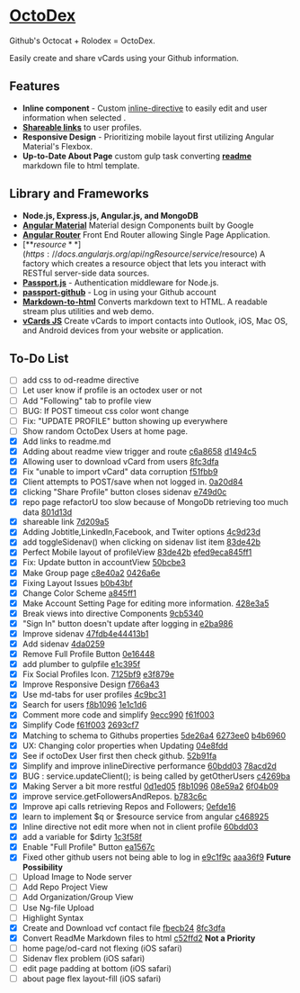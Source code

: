 # [OctoDex](http://lopezhansel.com:2000)
Github's Octocat + Rolodex = OctoDex.

Easily create and share vCards using your Github information.
## Features
* **Inline component** - Custom [inline-directive](https://github.com/lopezhansel/OctoDex/blob/master/src/js/inlineDirective.js) to easily edit and user information when selected .
* [**Shareable links**](http://lopezhansel.com:2000/#/profile/lopezhansel) to user profiles.
* **Responsive Design** - Prioritizing mobile layout first utilizing Angular Material's Flexbox.
* **Up-to-Date About Page** custom gulp task converting [**readme**](http://lopezhansel.com:2000/#/about) markdown file to html template.

## Library and Frameworks
* **Node.js, Express.js, Angular.js, and MongoDB**
* [**Angular Material**](https://material.angularjs.org/latest/demo/tabs) Material design Components built by Google
* [**Angular Router**](https://docs.angularjs.org/api/ngRoute/directive/ngView) Front End Router allowing Single Page Application.
* [**$resource**](https://docs.angularjs.org/api/ngResource/service/$resource) A factory which creates a resource object that lets you interact with RESTful server-side data sources.
* [**Passport.js**](https://github.com/jaredhanson/passport) -  Authentication middleware for Node.js.
* [**passport-github**](https://github.com/jaredhanson/passport-github) - Log in using your Github account
* [**Markdown-to-html**](https://github.com/cwjohan/markdown-to-html) Converts markdown text to HTML. A readable stream plus utilities and web demo.
* [**vCards JS**](https://github.com/enesser/vCards-js) Create vCards to import contacts into Outlook, iOS, Mac OS, and Android devices from your website or application.

## To-Do List
- [ ] add css to od-readme directive 
- [ ] Let user know if profile is an octodex user or not 
- [ ] Add "Following" tab to profile view 
- [ ] BUG: If POST timeout css color wont change 
- [ ] Fix: "UPDATE PROFILE" button showing up everywhere 
- [ ] Show random OctoDex Users at home page. 
- [x] Add links to readme.md [](https://github.com/lopezhansel/OctoDex/commit/)
- [x] Adding about readme view trigger and route [c6a8658](https://github.com/lopezhansel/OctoDex/commit/c6a8658) [d1494c5](https://github.com/lopezhansel/OctoDex/commit/d1494c5)
- [x] Allowing user to download vCard from users [8fc3dfa](https://github.com/lopezhansel/OctoDex/commit/8fc3dfa) 
- [x] Fix "unable to import vCard" data corruption [f51fbb9](https://github.com/lopezhansel/OctoDex/commit/f51fbb9)
- [x] Client attempts to POST/save when not logged in. [0a20d84](https://github.com/lopezhansel/OctoDex/commit/0a20d84)
- [x] clicking "Share Profile" button closes sidenav [e749d0c](https://github.com/lopezhansel/OctoDex/commit/e749d0c)
- [x] repo page refactorU too slow because of MongoDb retrieving too much data [801d13d](https://github.com/lopezhansel/OctoDex/commit/801d13d)
- [x] shareable link [7d209a5](https://github.com/lopezhansel/OctoDex/commit/7d209a5)
- [x] Adding Jobtitle,LinkedIn,Facebook, and Twiter options [4c9d23d](https://github.com/lopezhansel/OctoDex/commit/4c9d23d)
- [x] add toggleSidenav() when clicking on sidenav list item [83de42b](https://github.com/lopezhansel/OctoDex/commit/83de42b)
- [x] Perfect Mobile layout of profileView [83de42b](https://github.com/lopezhansel/OctoDex/commit/83de42b) [efed9ec](https://github.com/lopezhansel/OctoDex/commit/efed9ec)[a845ff1](https://github.com/lopezhansel/OctoDex/commit/a845ff1)
- [x] Fix: Update button in accountView [50bcbe3](https://github.com/lopezhansel/OctoDex/commit/50bcbe3)
- [x] Make Group page [c8e40a2](https://github.com/lopezhansel/OctoDex/commit/c8e40a2) [0426a6e](https://github.com/lopezhansel/OctoDex/commit/0426a6e)
- [x] Fixing Layout Issues [b0b43bf](https://github.com/lopezhansel/OctoDex/commit/b0b43bf)
- [x] Change Color Scheme [a845ff1](https://github.com/lopezhansel/OctoDex/commit/a845ff1)
- [x] Make Account Setting Page for editing more information. [428e3a5](https://github.com/lopezhansel/OctoDex/commit/428e3a5)
- [x] Break views into directive Components  [9cb5340](https://github.com/lopezhansel/OctoDex/commit/9cb5340)
- [x] "Sign In" button doesn't update after logging in [e2ba986](https://github.com/lopezhansel/OctoDex/commit/e2ba986)
- [x] Improve sidenav [47fdb4e](https://github.com/lopezhansel/OctoDex/commit/47fdb4e)[44413b1](https://github.com/lopezhansel/OctoDex/commit/44413b1)
- [x] Add sidenav [4da0259](https://github.com/lopezhansel/OctoDex/commit/4da0259)
- [x] Remove Full Profile Button [0e16448](https://github.com/lopezhansel/OctoDex/commit/0e16448)
- [x] add plumber to gulpfile [e1c395f](https://github.com/lopezhansel/OctoDex/commit/e1c395f)
- [x] Fix Social Profiles Icon. [7125bf9](https://github.com/lopezhansel/OctoDex/commit/7125bf9) [e3f879e](https://github.com/lopezhansel/OctoDex/commit/e3f879e)
- [x] Improve Responsive Design [f766a43](https://github.com/lopezhansel/OctoDex/commit/f766a43)
- [x] Use md-tabs for user profiles [4c9bc31](https://github.com/lopezhansel/OctoDex/commit/4c9bc31)
- [x] Search for users [f8b1096](https://github.com/lopezhansel/OctoDex/commit/f8b1096) [1e1c1d6](https://github.com/lopezhansel/OctoDex/commit/1e1c1d6) 
- [x] Comment more code and simplify [9ecc990](https://github.com/lopezhansel/OctoDex/commit/9ecc990) [f61f003](https://github.com/lopezhansel/OctoDex/commit/f61f003)
- [x] Simplify Code [f61f003](https://github.com/lopezhansel/OctoDex/commit/f61f003) [2693cf7](https://github.com/lopezhansel/OctoDex/commit/2693cf7) 
- [x] Matching to schema to Githubs properties [5de26a4](https://github.com/lopezhansel/OctoDex/commit/5de26a4) [6273ee0](https://github.com/lopezhansel/OctoDex/commit/6273ee0) [b4b6960](https://github.com/lopezhansel/OctoDex/commit/b4b6960)
- [x] UX: Changing color properties when Updating [04e8fdd](https://github.com/lopezhansel/OctoDex/commit/04e8fdd)
- [x] See if octoDex User first then check github. [52b91fa](https://github.com/lopezhansel/OctoDex/commit/52b91fa)
- [x] Simplify and improve inlineDirective performance [60bdd03](https://github.com/lopezhansel/OctoDex/commit/60bdd03) [78acd2d](https://github.com/lopezhansel/OctoDex/commit/78acd2d)
- [x] BUG : service.updateClient(); is being called by getOtherUsers [c4269ba](https://github.com/lopezhansel/OctoDex/commit/c4269ba)
- [x] Making Server a bit more restful [0d1ed05](https://github.com/lopezhansel/OctoDex/commit/0d1ed05) [f8b1096](https://github.com/lopezhansel/OctoDex/commit/f8b1096) [08e59a2](https://github.com/lopezhansel/OctoDex/commit/08e59a2) [6f04b09](https://github.com/lopezhansel/OctoDex/commit/6f04b09)
- [x] improve service.getFollowersAndRepos. [b783c6c](https://github.com/lopezhansel/OctoDex/commit/b783c6c) 
- [x] Improve api calls retrieving Repos and Followers; [0efde16](https://github.com/lopezhansel/OctoDex/commit/0efde16)
- [x] learn to implement $q or $resource service from angular [c468925](https://github.com/lopezhansel/OctoDex/commit/c468925)
- [x] Inline directive not edit more when not in client profile [60bdd03](https://github.com/lopezhansel/OctoDex/commit/60bdd03)
- [x] add a variable for $dirty  [1c3f58f](https://github.com/lopezhansel/OctoDex/commit/1c3f58f)
- [x] Enable "Full Profile" Button [ea1567c](https://github.com/lopezhansel/OctoDex/commit/ea1567c)
- [x] Fixed other github users not being able to log in [e9c1f9c](https://github.com/lopezhansel/OctoDex/commit/e9c1f9c) [aaa36f9](https://github.com/lopezhansel/OctoDex/commit/aaa36f9)
**Future Possibility**
- [ ] Upload Image to Node server
- [ ] Add Repo Project View
- [ ] Add Organization/Group  View
- [ ] Use Ng-file Upload
- [ ] Highlight Syntax
- [x] Create and Download vcf contact file [fbecb24](https://github.com/lopezhansel/OctoDex/commit/fbecb24) [8fc3dfa](https://github.com/lopezhansel/OctoDex/commit/8fc3dfa)
- [x] Convert ReadMe Markdown files to html [c52ffd2](https://github.com/lopezhansel/OctoDex/commit/c52ffd2)
**Not a Priority**
- [ ] home page/od-card not flexing (iOS safari)
- [ ] Sidenav flex problem  (iOS safari)
- [ ] edit page padding at bottom (iOS safari)
- [ ] about page flex layout-fill (iOS safari)
